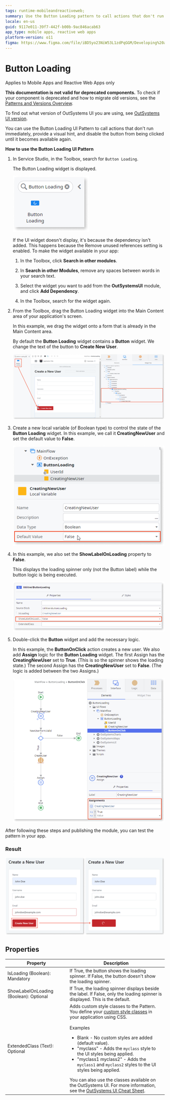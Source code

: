 ```yaml
---
tags: runtime-mobileandreactiveweb;  
summary: Use the Button Loading pattern to call actions that don't run immediately.
locale: en-us
guid: 9117e011-39f7-442f-b00b-9ac846acab63
app_type: mobile apps, reactive web apps
platform-version: o11
figma: https://www.figma.com/file/iBD5yo23NiW53L1zdPqGGM/Developing%20an%20Application?node-id=218:84
---
```


# Button Loading

<div class="info" markdown="1">

Applies to Mobile Apps and Reactive Web Apps only

</div>

<div class="info" markdown="1">

**This documentation is not valid for deprecated components.** To check if your component is deprecated and how to migrate old versions, see the [Patterns and Versions Overview](https://outsystemsui.outsystems.com/OutsystemsUiWebsite/MigrationOverview).

To find out what version of OutSystems UI you are using, see [OutSystems UI version](../../intro.md#outsystems-ui-version).

</div>

You can use the Button Loading UI Pattern to call actions that don't run immediately, provide a visual hint, and disable the button from being clicked until it becomes available again.

**How to use the Button Loading UI Pattern**

1. In Service Studio, in the Toolbox, search for `Button Loading`.

    The Button Loading widget is displayed.

    ![Screenshot of the Button Loading widget in the Service Studio toolbox](images/buttonloading-widget-ss.png "Button Loading Widget in Service Studio")

    If the UI widget doesn't display, it's because the dependency isn't added. This happens because the Remove unused references setting is enabled. To make the widget available in your app:

    1. In the Toolbox, click **Search in other modules**.

    1. In **Search in other Modules**, remove any spaces between words in your search text.
    
    1. Select the widget you want to add from the **OutSystemsUI** module, and click **Add Dependency**. 
    
    1. In the Toolbox, search for the widget again.
    
1. From the Toolbox, drag the Button Loading widget into the Main Content area of your application's screen.

    In this example, we drag the widget onto a form that is already in the Main Content area.

    By default the **Button Loading** widget contains a **Button** widget. We change the text of the button to **Create New User**.

    ![Dragging the Button Loading widget onto a form in the Main Content area of an application's screen](images/buttonloading-drag-ss.png "Dragging Button Loading Widget to Form")

1. Create a new local variable (of Boolean type) to control the state of the **Button Loading** widget. In this example, we call it **CreatingNewUser** and set the default value to **False**.

    ![Creating a new local Boolean variable named CreatingNewUser in Service Studio](images/buttonloading-variable-ss.png "Creating a New Local Variable")

1. In this example, we also set the **ShowLabelOnLoading** property to **False**. 

    This displays the loading spinner only (not the Button label) while the button logic is being executed.

    ![Setting the ShowLabelOnLoading property of the Button Loading widget to False in Service Studio](images/buttonloading-setprop-ss.png "Setting ShowLabelOnLoading Property")

1. Double-click the **Button** widget and add the necessary logic. 

    In this example, the **ButtonOnClick** action creates a new user. We also add **Assign** logic for the **Button Loading** widget. The first Assign has the **CreatingNewUser** set to **True**. (This is so the spinner shows the loading state.) The second Assign has the **CreatingNewUser** set       to **False**. (The logic is added between the two Assigns.)

    ![Adding ButtonOnClick action logic to the Button widget in Service Studio](images/buttonloading-logic-ss.png "Adding Logic to Button Widget")

After following these steps and publishing the module, you can test the pattern in your app.

### Result

![Example of the Button Loading pattern result in an application](images/buttonloading-result-ss.png "Button Loading Pattern Result")

## Properties

| Property | Description |
|---|---|
|IsLoading (Boolean): Mandatory| If True, the button shows the loading spinner. If False, the button doesn't show the loading spinner.|
|ShowLabelOnLoading (Boolean): Optional | If True, the loading spinner displays beside the label. If False, only the loading spinner is displayed. This is the default.|
|ExtendedClass (Text): Optional| Adds custom style classes to the Pattern. You define your [custom style classes](../../../look-feel/css.md) in your application using CSS.<br/><br/>Examples <ul><li>Blank - No custom styles are added (default value).</li><li>"myclass" - Adds the ``myclass`` style to the UI styles being applied.</li><li>"myclass1 myclass2" - Adds the ``myclass1`` and ``myclass2`` styles to the UI styles being applied.</li></ul>You can also use the classes available on the OutSystems UI. For more information, see the [OutSystems UI Cheat Sheet](https://outsystemsui.outsystems.com/OutSystemsUIWebsite/CheatSheet). |
